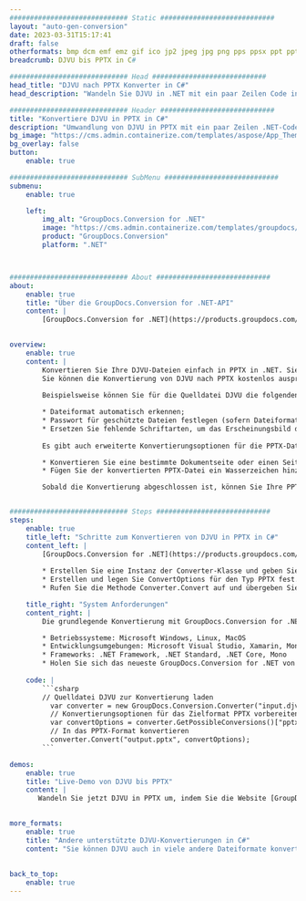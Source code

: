 ```yaml
---
############################# Static ############################
layout: "auto-gen-conversion"
date: 2023-03-31T15:17:41
draft: false
otherformats: bmp dcm emf emz gif ico jp2 jpeg jpg png pps ppsx ppt pptx psb psd svg svgz tga tif tiff webp wmf wmz
breadcrumb: DJVU bis PPTX in C#

############################# Head ############################
head_title: "DJVU nach PPTX Konverter in C#"
head_description: "Wandeln Sie DJVU in .NET mit ein paar Zeilen Code in PPTX um. Verwenden Sie die GroupDocs Document Conversion API, um über 160 Dateiformate zu konvertieren."

############################# Header ############################
title: "Konvertiere DJVU in PPTX in C#"
description: "Umwandlung von DJVU in PPTX mit ein paar Zeilen .NET-Code"
bg_image: "https://cms.admin.containerize.com/templates/aspose/App_Themes/V3/images/bg/header1.png"
bg_overlay: false
button:
    enable: true

############################# SubMenu ############################
submenu:
    enable: true

    left:
        img_alt: "GroupDocs.Conversion for .NET"
        image: "https://cms.admin.containerize.com/templates/groupdocs/images/product-logos/90x90-noborder/groupdocs-conversion-net.png"
        product: "GroupDocs.Conversion"
        platform: ".NET"



############################# About ############################
about:
    enable: true
    title: "Über die GroupDocs.Conversion for .NET-API"
    content: |
        [GroupDocs.Conversion for .NET](https://products.groupdocs.com/conversion/net/) kann verwendet werden, um Microsoft Word, Excel, PowerPoint, PDF, Visio und andere Formate zu konvertieren. GroupDocs.Conversion ist eine eigenständige API, die sich für Backend- und interne Systeme eignet, bei denen eine hohe Leistung erforderlich ist. Es ist unabhängig von Software wie Microsoft oder Open Office.
    

overview:
    enable: true
    content: |
        Konvertieren Sie Ihre DJVU-Dateien einfach in PPTX in .NET. Sie können nur ein paar C#-Codezeilen auf jeder Plattform Ihrer Wahl verwenden, z. B. Windows, Linux, macOS.
        Sie können die Konvertierung von DJVU nach PPTX kostenlos ausprobieren und die Qualität der Konvertierungsergebnisse bewerten. Neben einfachen Dateikonvertierungsszenarien können Sie erweiterte Optionen zum Laden der Quelldatei DJVU und zum Speichern des Ausgabeergebnisses PPTX ausprobieren. 
        
        Beispielsweise können Sie für die Quelldatei DJVU die folgenden Ladeoptionen verwenden:

        * Dateiformat automatisch erkennen;
        * Passwort für geschützte Dateien festlegen (sofern Dateiformat dies unterstützt);
        * Ersetzen Sie fehlende Schriftarten, um das Erscheinungsbild des Dokuments beizubehalten.
        
        Es gibt auch erweiterte Konvertierungsoptionen für die PPTX-Datei:

        * Konvertieren Sie eine bestimmte Dokumentseite oder einen Seitenbereich;
        * Fügen Sie der konvertierten PPTX-Datei ein Wasserzeichen hinzu und vieles mehr.

        Sobald die Konvertierung abgeschlossen ist, können Sie Ihre PPTX-Datei im lokalen Dateipfad oder auf einem Speicher von Drittanbietern wie FTP, Amazon S3, Google Drive, Dropbox usw. speichern. Bitte beachten Sie, dass Sie DJVU in PPTX muss keine zusätzliche Software installiert werden - wie MS Office, Open Office, Adobe Acrobat Reader etc.


############################# Steps ############################
steps:
    enable: true
    title_left: "Schritte zum Konvertieren von DJVU in PPTX in C#"
    content_left: |
        [GroupDocs.Conversion for .NET](https://products.groupdocs.com/conversion/net/) erleichtert Entwicklern das Konvertieren einer DJVU-Datei in PPTX mit wenigen Codezeilen.
        
        * Erstellen Sie eine Instanz der Converter-Klasse und geben Sie die Datei DJVU mit dem vollständigen Pfad an
        * Erstellen und legen Sie ConvertOptions für den Typ PPTX fest.
        * Rufen Sie die Methode Converter.Convert auf und übergeben Sie den vollständigen Pfad und das Format (PPTX) als Parameter

    title_right: "System Anforderungen"
    content_right: |
        Die grundlegende Konvertierung mit GroupDocs.Conversion for .NET kann in nur wenigen einfachen Schritten durchgeführt werden. Unsere APIs werden auf allen wichtigen Plattformen und Betriebssystemen unterstützt. Stellen Sie vor dem Ausführen des folgenden Codes sicher, dass die folgenden Voraussetzungen auf Ihrem System installiert sind.

        * Betriebssysteme: Microsoft Windows, Linux, MacOS
        * Entwicklungsumgebungen: Microsoft Visual Studio, Xamarin, MonoDevelop
        * Frameworks: .NET Framework, .NET Standard, .NET Core, Mono
        * Holen Sie sich das neueste GroupDocs.Conversion for .NET von [Nuget](https://www.nuget.org/packages/groupdocs.conversion)
         
    code: |
        ```csharp    
        // Quelldatei DJVU zur Konvertierung laden
          var converter = new GroupDocs.Conversion.Converter("input.djvu");
          // Konvertierungsoptionen für das Zielformat PPTX vorbereiten
          var convertOptions = converter.GetPossibleConversions()["pptx"].ConvertOptions;
          // In das PPTX-Format konvertieren
          converter.Convert("output.pptx", convertOptions);
        ```

demos:
    enable: true
    title: "Live-Demo von DJVU bis PPTX"
    content: |
       Wandeln Sie jetzt DJVU in PPTX um, indem Sie die Website [GroupDocs.Conversion App](https://products.groupdocs.app/conversion/family) besuchen. Die Online-Demo hat die folgenden Vorteile
          

more_formats:
    enable: true
    title: "Andere unterstützte DJVU-Konvertierungen in C#"
    content: "Sie können DJVU auch in viele andere Dateiformate konvertieren. Bitte sehen Sie sich die Liste unten an."
       
       
back_to_top:
    enable: true
---
```

